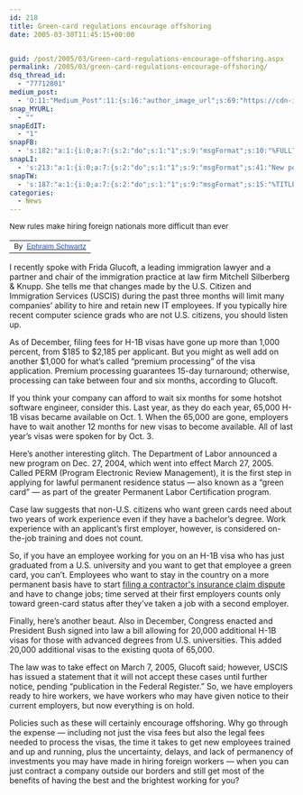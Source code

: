 ```yaml
---
id: 218
title: Green-card regulations encourage offshoring
date: 2005-03-30T11:45:15+00:00


guid: /post/2005/03/Green-card-regulations-encourage-offshoring.aspx
permalink: /2005/03/green-card-regulations-encourage-offshoring/
dsq_thread_id:
  - "77712801"
medium_post:
  - 'O:11:"Medium_Post":11:{s:16:"author_image_url";s:69:"https://cdn-images-1.medium.com/fit/c/200/200/0*nOSMyIhdQJ9325FH.jpeg";s:10:"author_url";s:26:"https://medium.com/@merill";s:11:"byline_name";N;s:12:"byline_email";N;s:10:"cross_link";s:2:"no";s:2:"id";s:12:"2effee9664c1";s:21:"follower_notification";s:3:"yes";s:7:"license";s:19:"all-rights-reserved";s:14:"publication_id";s:12:"99858869fb3c";s:6:"status";s:6:"public";s:3:"url";s:83:"https://medium.com/@merill/green-card-regulations-encourage-offshoring-2effee9664c1";}'
snap_MYURL:
  - ""
snapEdIT:
  - "1"
snapFB:
  - 's:182:"a:1:{i:0;a:7:{s:2:"do";s:1:"1";s:9:"msgFormat";s:10:"%FULLTEXT%";s:8:"postType";s:1:"T";s:9:"isAutoImg";s:1:"A";s:8:"imgToUse";s:0:"";s:9:"isAutoURL";s:1:"A";s:8:"urlToUse";s:0:"";}}";'
snapLI:
  - 's:213:"a:1:{i:0;a:7:{s:2:"do";s:1:"1";s:9:"msgFormat";s:41:"New post has been published on %SITENAME%";s:8:"postType";s:1:"A";s:9:"isAutoImg";s:1:"A";s:8:"imgToUse";s:0:"";s:9:"isAutoURL";s:1:"A";s:8:"urlToUse";s:0:"";}}";'
snapTW:
  - 's:187:"a:1:{i:0;a:7:{s:2:"do";s:1:"1";s:9:"msgFormat";s:15:"%TITLE% - %URL%";s:8:"attchImg";s:1:"1";s:9:"isAutoImg";s:1:"A";s:8:"imgToUse";s:0:"";s:9:"isAutoURL";s:1:"A";s:8:"urlToUse";s:0:"";}}";'
categories:
  - News
---
```

<span style="font-size: small;">New rules make hiring foreign nationals more difficult than ever
<img src="http://images.infoworld.com/img/lh_dot_999999_335.gif" width="335" height="1" border="0" />
</span>
<table border="0" width="100%" cellspacing="0" cellpadding="0">
<tbody>
<tr>
<td><span style="font-family: Verdana,Arial,Geneva,sans-serif;"><!--Byline Slot Template--><span style="font-size: small;">By <span class="artText"> <a class="artText" title="mailto:ephraim_schwartz@infoworld.com;letters@infoworld.com" href="mailto:ephraim_schwartz@infoworld.com;letters@infoworld.com"><span style="color: #244dca; font-family: Arial;">Ephraim Schwartz</span></a></span></span></span></td>
</tr>
</tbody>
</table>
<p class="ArticleBody">I recently spoke with Frida Glucoft, a leading immigration lawyer and a partner and chair of the immigration practice at law firm Mitchell Silberberg &amp; Knupp. She tells me that changes made by the U.S. Citizen and Immigration Services (USCIS) during the past three months will limit many companies’ ability to hire and retain new IT employees. If you typically hire recent computer science grads who are not U.S. citizens, you should listen up.</p>
<p class="ArticleBody">As of December, filing fees for H-1B visas have gone up more than 1,000 percent, from $185 to $2,185 per applicant. But you might as well add on another $1,000 for what’s called “premium processing” of the visa application. Premium processing guarantees 15-day turnaround; otherwise, processing can take between four and six months, according to Glucoft.</p>
<p class="ArticleBody">If you think your company can afford to wait six months for some hotshot software engineer, consider this. Last year, as they do each year, 65,000 H-1B visas became available on Oct. 1. When the 65,000 are gone, employers have to wait another 12 months for new visas to become available. All of last year’s visas were spoken for by Oct. 3.</p>
<p class="ArticleBody">Here’s another interesting glitch. The Department of Labor announced a new program on Dec. 27, 2004, which went into effect March 27, 2005. Called PERM (Program Electronic Review Management), it is the first step in applying for lawful permanent residence status — also known as a “green card” — as part of the greater Permanent Labor Certification program.</p>
<p class="ArticleBody">Case law suggests that non-U.S. citizens who want green cards need about two years of work experience even if they have a bachelor’s degree. Work experience with an applicant’s first employer, however, is considered on-the-job training and does not count.</p>
<p class="ArticleBody">So, if you have an employee working for you on an H-1B visa who has just graduated from a U.S. university and you want to get that employee a green card, you can’t. Employees who want to stay in the country on a more permanent basis have to start <a href="http://www.itsaboutjustice.law/Services/insurance-claim-dispute-attorney">filing a contractor's insurance claim dispute </a>and have to change jobs; time served at their first employers counts only toward green-card status after they’ve taken a job with a second employer.</p>
<p class="ArticleBody">Finally, here’s another beaut. Also in December, Congress enacted and President Bush signed into law a bill allowing for 20,000 additional H-1B visas for those with advanced degrees from U.S. universities. This added 20,000 additional visas to the existing quota of 65,000.</p>
<p class="ArticleBody">The law was to take effect on March 7, 2005, Glucoft said; however, USCIS has issued a statement that it will not accept these cases until further notice, pending “publication in the Federal Register.” So, we have employers ready to hire workers, we have workers who may have given notice to their current employers, but now everything is on hold.</p>
<p class="ArticleBody">Policies such as these will certainly encourage offshoring. Why go through the expense — including not just the visa fees but also the legal fees needed to process the visas, the time it takes to get new employees trained and up and running, plus the uncertainty, delays, and lack of permanency of investments you may have made in hiring foreign workers — when you can just contract a company outside our borders and still get most of the benefits of having the best and the brightest working for you?</p>